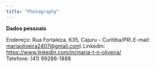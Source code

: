 ```yaml
---
title: "Photography"
---
```



**Dados pessoais**


Endereço: Rua Fortaleza, 635, Cajuru - Curitiba/PR\\
E-mail: mariaoliveira2407@gmail.com\\
Linkedin: https://www.linkedin.com/in/maria-t-n-oliveira/  
Telefone: (41) 99286-1888
